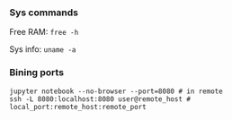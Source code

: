 ### Sys commands

Free RAM: ```free -h```

Sys info: ```uname -a```


### Bining ports
```
jupyter notebook --no-browser --port=8080 # in remote
ssh -L 8080:localhost:8080 user@remote_host # local_port:remote_host:remote_port
```
